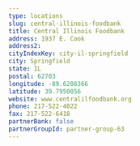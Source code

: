 ```yaml
---
type: locations
slug: central-illinois-foodbank
title: Central Illinois Foodbank
address: 1937 E. Cook
address2: 
cityIndexKey: city-il-springfield
city: Springfield
state: IL
postal: 62703
longitude: -89.6286366
latitude: 39.7950056
website: www.centralilfoodbank.org
phone: 217-522-4022
fax: 217-522-6418
partnerBank: false
partnerGroupId: partner-group-63
---
```

